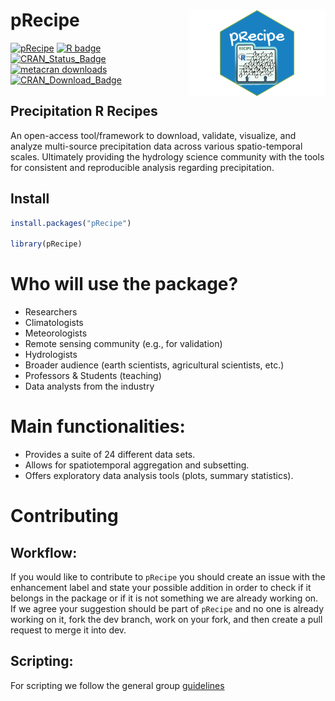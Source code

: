 # pRecipe <img src='man/figures/logo.png' align="right" height="139" />

<!-- badges: start -->
[![pRecipe](https://img.shields.io/badge/pRecipe-ready%20to%20use-brightgreen)](https://github.com/MiRoVaGo/pRecipe)
[![R badge](https://img.shields.io/badge/build%20with-%E2%99%A5%20and%20R-blue)](https://github.com/MiRoVaGo/pRecipe)
[![CRAN_Status_Badge](https://www.r-pkg.org/badges/version/pRecipe)](https://cran.r-project.org/package=pRecipe)
[![metacran downloads](https://cranlogs.r-pkg.org/badges/pRecipe)](https://cran.r-project.org/package=pRecipe)
[![CRAN_Download_Badge](http://cranlogs.r-pkg.org/badges/grand-total/pRecipe)](https://CRAN.R-project.org/package=pRecipe)
<!-- badges: end -->

## Precipitation R Recipes
An open-access tool/framework to download, validate, visualize, and analyze multi-source precipitation data across various spatio-temporal scales. Ultimately providing the hydrology science community with the tools for consistent and reproducible analysis regarding precipitation.

## Install

```r
install.packages("pRecipe")

library(pRecipe)
```

# Who will use the package?

* Researchers
* Climatologists
* Meteorologists
* Remote sensing community (e.g., for validation)
* Hydrologists
* Broader audience (earth scientists, agricultural scientists, etc.)
* Professors & Students (teaching)
* Data analysts from the industry

# Main functionalities: 

* Provides a suite of 24 different data sets.
* Allows for spatiotemporal aggregation and subsetting.
* Offers exploratory data analysis tools (plots, summary statistics).

# Contributing
## Workflow:

If you would like to contribute to `pRecipe` you should create an issue with the
enhancement label and state your possible addition in order to check if it 
belongs in the package or if it is not something we are already working on. If 
we agree your suggestion should be part of `pRecipe` and no one is already 
working on it, fork the dev branch, work on your fork, and then create a 
pull request to merge it into dev.

## Scripting:

For scripting we follow the general group [guidelines](https://github.com/MiRoVaGo/pRecipe/blob/dev/CONTRIBUTING.md)
